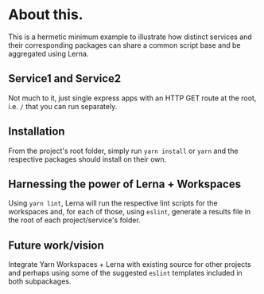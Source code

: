 # About this.

This is a hermetic minimum example to illustrate how distinct services and their corresponding packages can share a common script base and be aggregated using Lerna.

## Service1 and Service2

Not much to it, just single express apps with an HTTP GET route at the root, i.e. `/` that you can run separately.

## Installation

From the project's root folder, simply run `yarn install` or `yarn` and the respective packages should install on their own.

## Harnessing the power of Lerna + Workspaces

Using `yarn lint`, Lerna will run the respective lint scripts for the workspaces and, for each of those, using `eslint`, generate a results file in the root of each project/service's folder.

## Future work/vision

Integrate Yarn Workspaces + Lerna with existing source for other projects and perhaps using some of the suggested `eslint` templates included in both subpackages.